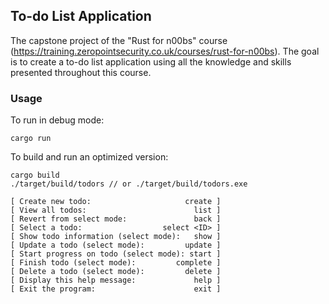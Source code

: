 ## To-do List Application

The capstone project of the "Rust for n00bs" course (https://training.zeropointsecurity.co.uk/courses/rust-for-n00bs). 
The goal is to create a to-do list application using all the knowledge and skills presented throughout this course.

### Usage

To run in debug mode:
```shell
cargo run
```

To build and run an optimized version:
```shell
cargo build
./target/build/todors // or ./target/build/todors.exe
```

```shell
[ Create new todo:                     create ]
[ View all todos:                        list ]
[ Revert from select mode:               back ]
[ Select a todo:                  select <ID> ]
[ Show todo information (select mode):   show ]
[ Update a todo (select mode):         update ]
[ Start progress on todo (select mode): start ]
[ Finish todo (select mode):         complete ]
[ Delete a todo (select mode):         delete ]
[ Display this help message:             help ]
[ Exit the program:                      exit ]
```